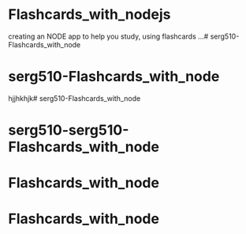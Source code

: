 # Flashcards_with_nodejs
creating an NODE app to help you study, using flashcards ...# serg510-Flashcards_with_node
# serg510-Flashcards_with_node
hjjhkhjk# serg510-Flashcards_with_node
# serg510-serg510-Flashcards_with_node
# Flashcards_with_node
# Flashcards_with_node
